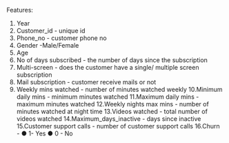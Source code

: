 Features:
1. Year
2. Customer_id - unique id
3. Phone_no - customer phone no
4. Gender -Male/Female
5. Age
6. No of days subscribed - the number of days since the subscription
7. Multi-screen - does the customer have a single/ multiple screen subscription
8. Mail subscription - customer receive mails or not
9. Weekly mins watched - number of minutes watched weekly
10.Minimum daily mins - minimum minutes watched
11.Maximum daily mins - maximum minutes watched
12.Weekly nights max mins - number of minutes watched at night time
13.Videos watched - total number of videos watched
14.Maximum_days_inactive - days since inactive
15.Customer support calls - number of customer support calls
16.Churn -
● 1- Yes
● 0 - No
